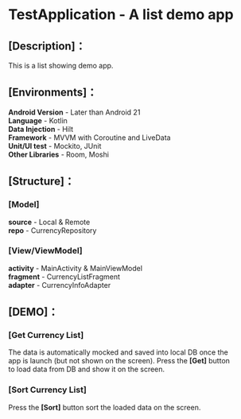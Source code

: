# TestApplication - A list demo app

## [Description]：

This is a list showing demo app. 

## [Environments]：

**Android Version** - Later than Android 21  
**Language** - Kotlin  
**Data Injection** - Hilt  
**Framework** - MVVM with Coroutine and LiveData  
**Unit/UI test** - Mockito, JUnit  
**Other Libraries** - Room, Moshi  

## [Structure]：
### [Model]
**source** - Local & Remote  
**repo** - CurrencyRepository  

### [View/ViewModel]
**activity** - MainActivity & MainViewModel  
**fragment** - CurrencyListFragment  
**adapter** - CurrencyInfoAdapter  

## [DEMO]：

### [Get Currency List]
The data is automatically mocked and saved into local DB once the  
app is launch (but not shown on the screen). Press the **[Get]** button  
to load data from DB and show it on the screen.  

### [Sort Currency List]
Press the **[Sort]** button sort the loaded data on the screen.  
